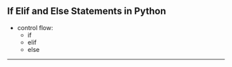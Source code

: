 ## If Elif and Else Statements in Python

- control flow:
  - if
  - elif
  - else


---

```py

```